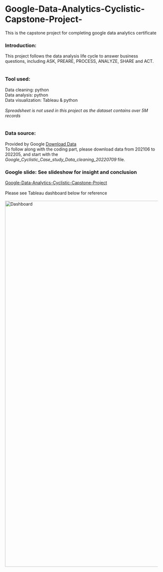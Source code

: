# Google-Data-Analytics-Cyclistic-Capstone-Project-
This is the capstone project for completing google data analytics certificate<br>

### Introduction: <br>
This project follows the data analysis life cycle to answer business questions, including ASK, PREARE, PROCESS, ANALYZE, SHARE and ACT.<br>
<br>
### Tool used:<br>
Data cleaning: python <br>
Data analysis: python <br>
Data visualization: Tableau & python <br>
<br>
_Spreadsheet is not used in this project as the dataset contains over 5M records_<br>
<br>
### Data source: <br>
Provided by Google [Download Data](https://divvy-tripdata.s3.amazonaws.com/index.html) <br>
To follow along with the coding part, please download data from 202106 to 202205, and start with the _Google_Cyclistic_Case_study_Data_cleaning_20220709_ file.
<br>
### Google slide: See slideshow for insight and conclusion<br>
<a href="https://docs.google.com/presentation/d/1Cc2qyCWEi9Ni_DDR7hpqm4Mu5uSljYK-L9plmqMKN_s/edit?usp=sharing" target="_blank">Google-Data-Analytics-Cyclistic-Capstone-Project</a>
<br>
<br>
Please see Tableau dashboard below for reference<br>
<br>
<img width="1202" alt="Dashboard" src="https://user-images.githubusercontent.com/94335575/178443503-f07421f7-e525-4ab1-b0d1-8dff17245bff.png">
